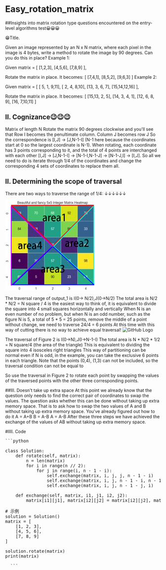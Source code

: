 # Easy_rotation_matrix

##Insights into matrix rotation type questions encountered on the entry-level algorithms test😀😀😀

😁Title.

Given an image represented by an N x N matrix, where each pixel in the image is 4 bytes, write a method to rotate the image by 90 degrees. Can you do this in place?
Example 1:

Given matrix = 
[
  [1,2,3],
  [4,5,6],
  [7,8,9]
],

Rotate the matrix in place. It becomes:
[
  [7,4,1],
  [8,5,2],
  [9,6,3]
]
Example 2:

Given matrix =
[
  [ 5, 1, 9,11],
  [ 2, 4, 8,10],
  [13, 3, 6, 7],
  [15,14,12,16]
], 

Rotate the matrix in place. It becomes:
[
  [15,13, 2, 5],
  [14, 3, 4, 1],
  [12, 6, 8, 9],
  [16, 7,10,11]
]

## II. Cognizance😉😉😉
Matrix of length N
Rotate the matrix 90 degrees clockwise and you'll see that
Row I becomes the penultimate column.
Column J becomes row J
So the correspondence is [I,J] -> [J,N-1-I] (N-1 here because the coordinates start at 0 so the largest coordinate is N-1).
When rotating, each coordinate has 3 points corresponding to it, and the total of 4 points are interchanged with each other
[I,J] -> [J,N-1-I] -> [N-1-I,N-1-J] -> [N-1-J,I] -> [I,J].
So all we need to do is iterate through 1/4 of the coordinates and change the corresponding 4 sets of coordinates to replace them all.

## II. Determining the scope of traversal

There are two ways to traverse the range of 1/4: ↓↓↓↓↓↓


  <img src="/output1_2.png" alt="GitHub Logo" width="290" height="290"/>

The traversal range of output_1 is I(0-> N/2),J(0->N/2) The total area is N/2 * N/2 = N square / 4
is the easiest way to think of, it is equivalent to divide the square into 4 small squares horizontally and vertically
When N is an even number of no problem, but when N is an odd number, such as the figure N is 5, a total of 5 * 5 = 25 points,
remove the middle of a point without change, we need to traverse 24/4 = 6 points
At this time with this way of cutting there is no way to achieve equal traversal!
<img src="/output1_2_3.png" alt="GitHub Logo" width="290" height="290"/>

The traversal of Figure 2 is I(0->N),J(I->N-1-I) The total area is N * N/2 * 1/2 = N square/4 (the area of the triangle)
This is equivalent to dividing the square into 4 isosceles right triangles
This way of partitioning can be normal even if N is odd, in the example, you can take the exclusive 6 points in each triangle.
Note that the points (0,4), (1,3) can not be included, so the traversal condition can not be equal to

So use the traversal in Figure 2 to rotate each point by swapping the values of the traversed points with the other three corresponding points.

##III. Doesn't take up extra space
At this point we already know that the question only needs to find the correct pair of coordinates to swap the values.
The question asks whether this can be done without taking up extra memory space.
That is to ask how to swap the two values of A and B without taking up extra memory space.
You've already figured out how to do it
A = A+B
B = A-B
A = A-B
After these three steps we have achieved the exchange of the values of AB without taking up extra memory space.

#IIII. Code

<pre>
```python
  
class Solution:
    def rotate(self, matrix):
        n = len(matrix)
        for i in range(n // 2):
            for j in range(i, n - 1 - i):
                self.exchange(matrix, i, j, j, n - 1 - i)
                self.exchange(matrix, i, j, n - 1 - i, n - 1 - j)
                self.exchange(matrix, i, j, n - 1 - j, i)

    def exchange(self, matrix, i1, j1, i2, j2):
        matrix[i1][j1], matrix[i2][j2] = matrix[i2][j2], matrix[i1][j1]

# 示例
solution = Solution()
matrix = [
    [1, 2, 3],
    [4, 5, 6],
    [7, 8, 9]
]

solution.rotate(matrix)
print(matrix)

  ```
</pre>



